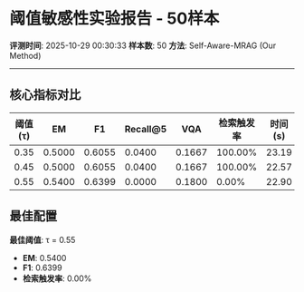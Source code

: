 # 阈值敏感性实验报告 - 50样本

**评测时间**: 2025-10-29 00:30:33
**样本数**: 50
**方法**: Self-Aware-MRAG (Our Method)

---

## 核心指标对比

| 阈值(τ) | EM | F1 | Recall@5 | VQA | 检索触发率 | 时间(s) |
|---------|----|----|----------|-----|-----------|--------|
| 0.35 | 0.5000 | 0.6055 | 0.0400 | 0.1667 | 100.00% | 23.19 |
| 0.45 | 0.5000 | 0.6055 | 0.0400 | 0.1667 | 100.00% | 22.57 |
| 0.55 | 0.5400 | 0.6399 | 0.0000 | 0.1800 | 0.00% | 22.90 |

## 最佳配置

**最佳阈值**: τ = 0.55

- **EM**: 0.5400
- **F1**: 0.6399
- **检索触发率**: 0.00%
